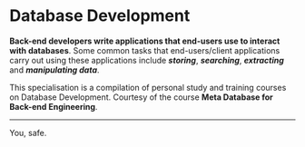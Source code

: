 # Database Development

**Back-end developers write applications that end-users use to interact with databases**. Some common tasks that end-users/client applications carry out using these applications include ***storing***, ***searching***, ***extracting*** and ***manipulating data***.

This specialisation is a compilation of personal study and training courses on Database Development. Courtesy of the course **Meta Database for Back-end Engineering**. 

---

You, safe.
